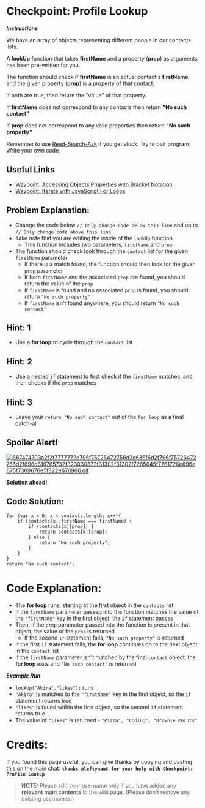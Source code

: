 # Checkpoint: Profile Lookup

***Instructions***

We have an array of objects representing different people in our contacts lists.

A **lookUp** function that takes **firstName** and a property (**prop**) as arguments has been pre-written for you.

The function should check if **firstName** is an actual contact's **firstName** and the given property (**prop**) is a property of that contact.

If both are true, then return the "value" of that property.

If **firstName** does not correspond to any contacts then return **"No such contact"**

If **prop** does not correspond to any valid properties then return **"No such property"**

Remember to use [ Read-Search-Ask](http://github.com/FreeCodeCamp/freecodecamp/wiki/How-to-get-help-when-you-get-stuck) if you get stuck. Try to pair program. Write your own code.

## Useful Links
- [Waypoint: Accessing Objects Properties with Bracket Notation](http://www.freecodecamp.com/challenges/waypoint-accessing-objects-properties-with-bracket-notation)
- [Waypoint: Iterate with JavaScript For Loops](http://www.freecodecamp.com/challenges/waypoint-iterate-with-javascript-for-loops)

## Problem Explanation:
- Change the code below `// Only change code below this line` and up to `// Only change code above this line`
- Take note that you are editing the inside of the `lookUp` function
  - This function includes two parameters, `firstName` and `prop`
- The function should check look through the `contact` list for the given `firstName` parameter
  - If there is a match found, the function should then look for the given `prop` parameter
  - If both `firstName` and the associated `prop` are found, you should return the value of the `prop`
  - If `firstName` is found and no associated `prop` is found, you should return `"No such property"`
  - If `firstName` isn't found anywhere, you should return `"No such contact"`

## Hint: 1
- Use a **for loop** to cycle through the `contact` list

## Hint: 2
- Use a nested `if` statement to first check if the `firstName` matches, and then checks if the `prop` matches

## Hint: 3
- Leave your `return "No such contact"` out of the `for loop` as a final catch-all

## Spoiler Alert!
[![687474703a2f2f7777772e796f75726472756d2e636f6d2f796f75726472756d2f696d616765732f323030372f31302f31302f7265645f7761726e696e675f7369676e5f322e676966.gif](https://files.gitter.im/FreeCodeCamp/Wiki/nlOm/thumb/687474703a2f2f7777772e796f75726472756d2e636f6d2f796f75726472756d2f696d616765732f323030372f31302f31302f7265645f7761726e696e675f7369676e5f322e676966.gif)](https://files.gitter.im/FreeCodeCamp/Wiki/nlOm/687474703a2f2f7777772e796f75726472756d2e636f6d2f796f75726472756d2f696d616765732f323030372f31302f31302f7265645f7761726e696e675f7369676e5f322e676966.gif)

**Solution ahead!**

## Code Solution:

```
for (var x = 0; x < contacts.length; x++){
    if (contacts[x].firstName === firstName) {
        if (contacts[x][prop]) {
            return contacts[x][prop];
        } else {
            return "No such property";
        }
    }
}
return "No such contact";
```

# Code Explanation:
- The **for loop** runs, starting at the first object in the `contacts` list
- If the `firstName` parameter passed into the function matches the value of the `"firstName"` key in the first object, the `if` statement passes
- Then, if the `prop` parameter passed into the function is present in that object, the value of the `prop` is returned
  - If the second `if` statement fails, `"No such property"` is returned
- If the first `if` statement fails, the **for loop** continues on to the next object in the `contact` list
- If the `firstName` parameter isn't matched by the final `contact` object, the **for loop** exits and `"No such contact"` is returned

***Example Run***

- `lookUp("Akira","likes");` runs
- `"Akira"` is matched to the `"firstName"` key in the first object, so the `if` statement returns true
- `"likes"` is found within the first object, so the second `if` statement returns true
- The value of `"likes"` is returned - `"Pizza", "Coding", "Brownie Points"`



# Credits:
If you found this page useful, you can give thanks by copying and pasting this on the main chat:  **`thanks @leftynaut for your help with Checkpoint: Profile Lookup`**

> **NOTE:** Please add your username only if you have added any **relevant main contents** to the wiki page. (Please don't remove any existing usernames.)